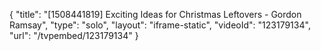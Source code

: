 {
    "title": "[1508441819] Exciting Ideas for Christmas Leftovers - Gordon Ramsay",
    "type": "solo",
    "layout": "iframe-static",
    "videoId": "123179134",
    "url": "\/tvpembed\/123179134"
}